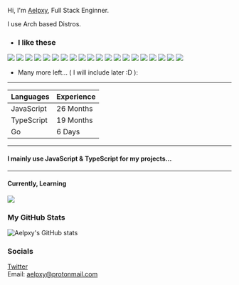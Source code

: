Hi,
I'm
<a href="https://twitter.com/aelpxy">Aelpxy</a>, Full Stack Enginner.

 I use Arch based Distros.

- ### I like these

![](https://img.shields.io/badge/React-black?style=for-the-badge&logo=react)
![](https://img.shields.io/badge/Next.js-black?style=for-the-badge&logo=Next.js)
![](https://img.shields.io/badge/Vue-black?style=for-the-badge&logo=vue.js)
![](https://img.shields.io/badge/Svelte-black?style=for-the-badge&logo=svelte)
![](https://img.shields.io/badge/Express-black?style=for-the-badge&logo=express)
![](https://img.shields.io/badge/Fastify-black?style=for-the-badge&logo=Fastify)
![](https://img.shields.io/badge/GraphQL-black?style=for-the-badge&logo=GraphQL)
![](https://img.shields.io/badge/MongoDB-black?style=for-the-badge&logo=MongoDB)
![](https://img.shields.io/badge/PostgreSQL-black?style=for-the-badge&logo=PostgreSQL)
![](https://img.shields.io/badge/Heroku-black?style=for-the-badge&logo=Heroku)
![](https://img.shields.io/badge/Docker-black?style=for-the-badge&logo=docker)
![](https://img.shields.io/badge/Supabase-black?style=for-the-badge&logo=Supabase)
![](https://img.shields.io/badge/Railway-black?style=for-the-badge&logo=Railway)
![](https://img.shields.io/badge/Git-black?style=for-the-badge&logo=Git)
![](https://img.shields.io/badge/Node.js-black?style=for-the-badge&logo=Node.js)
![](https://img.shields.io/badge/Deno-black?style=for-the-badge&logo=Deno)
![](https://img.shields.io/badge/Raspberry_Pi-black?style=for-the-badge&logo=RaspberryPi)
![](https://img.shields.io/badge/Firefox_Browser-black?style=for-the-badge&logo=FirefoxBrowser)
![](https://img.shields.io/badge/Redis-black?style=for-the-badge&logo=redis)
![](https://img.shields.io/badge/Firebase-black?style=for-the-badge&logo=firebase)
- Many more left... ( I will include later :D ):
---

Languages | Experience
------------ | -------------
JavaScript | 26 Months
TypeScript | 19 Months
Go | 6 Days

---
#### I mainly use JavaScript & TypeScript for my projects...
---
#### Currently, Learning 
![](https://img.shields.io/badge/Go-black?style=for-the-badge&logo=go)

### My GitHub Stats
![Aelpxy's GitHub stats](https://github-readme-stats.vercel.app/api?username=aelpxy&show_icons=true)

### Socials
[Twitter](https://twitter.com/aelpxy)
<br>
Email: [aelpxy@protonmail.com](mailto:aelpxy@protonmail.com)
